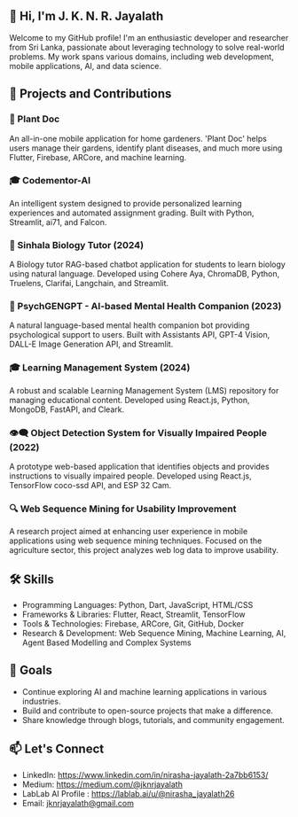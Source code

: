 ## 👋 Hi, I'm J. K. N. R. Jayalath 

Welcome to my GitHub profile! I'm an enthusiastic developer and researcher from Sri Lanka, passionate about leveraging technology to solve real-world problems. My work spans various domains, including web development, mobile applications, AI, and data science.

## 🌟 Projects and Contributions
### 🌱 Plant Doc
An all-in-one mobile application for home gardeners. 'Plant Doc' helps users manage their gardens, identify plant diseases, and much more using Flutter, Firebase, ARCore, and machine learning.

### 🎓 Codementor-AI
An intelligent system designed to provide personalized learning experiences and automated assignment grading. Built with Python, Streamlit, ai71, and Falcon.

### 🔬 Sinhala Biology Tutor (2024)
A Biology tutor RAG-based chatbot application for students to learn biology using natural language. Developed using Cohere Aya, ChromaDB, Python, Truelens, Clarifai, Langchain, and Streamlit.

### 🧠 PsychGENGPT - AI-based Mental Health Companion (2023)
A natural language-based mental health companion bot providing psychological support to users. Built with Assistants API, GPT-4 Vision, DALL-E Image Generation API, and Streamlit.

### 🎓 Learning Management System (2024)
A robust and scalable Learning Management System (LMS) repository for managing educational content. Developed using React.js, Python, MongoDB, FastAPI, and Cleark.

### 👁️‍🗨️ Object Detection System for Visually Impaired People (2022)
A prototype web-based application that identifies objects and provides instructions to visually impaired people. Developed using React.js, TensorFlow coco-ssd API, and ESP 32 Cam.

### 🔍 Web Sequence Mining for Usability Improvement
A research project aimed at enhancing user experience in mobile applications using web sequence mining techniques. Focused on the agriculture sector, this project analyzes web log data to improve usability.


## 🛠️ Skills
- Programming Languages: Python, Dart, JavaScript, HTML/CSS
- Frameworks & Libraries: Flutter, React, Streamlit, TensorFlow
- Tools & Technologies: Firebase, ARCore, Git, GitHub, Docker
- Research & Development: Web Sequence Mining, Machine Learning, AI, Agent Based Modelling and Complex Systems

## 🎯 Goals
- Continue exploring AI and machine learning applications in various industries.
- Build and contribute to open-source projects that make a difference.
- Share knowledge through blogs, tutorials, and community engagement.

## 📫 Let's Connect
- LinkedIn: https://www.linkedin.com/in/nirasha-jayalath-2a7bb6153/
- Medium: https://medium.com/@jknrjayalath
- LabLab AI Profile : https://lablab.ai/u/@nirasha_jayalath26
- Email: jknrjayalath@gmail.com

